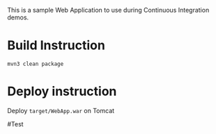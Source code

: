 This is a sample Web Application to use during Continuous Integration demos.

# Build Instruction

```
mvn3 clean package
```

# Deploy instruction

Deploy ```target/WebApp.war``` on Tomcat

#Test
 
